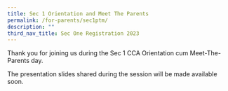 ```yaml
---
title: Sec 1 Orientation and Meet The Parents
permalink: /for-parents/sec1ptm/
description: ""
third_nav_title: Sec One Registration 2023
---
```


Thank you for joining us during the Sec 1 CCA Orientation cum Meet-The-Parents day. 

The presentation slides shared during the session will be made available soon.  


